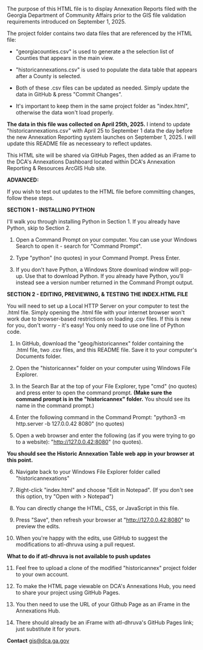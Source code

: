 The purpose of this HTML file is to display Annexation Reports filed with the Georgia Department of Community Affairs prior to the GIS file validation requirements introduced on September 1, 2025.

The project folder contains two data files that are referenced by the HTML file:

  - "georgiacounties.csv" is used to generate a the selection list of Counties that appears in the main view.
 
  - "historicannexations.csv" is used to populate the data table that appears after a County is selected.

  - Both of these .csv files can be updated as needed. Simply update the data in GitHub & press "Commit Changes".
 
  - It's important to keep them in the same project folder as "index.html", otherwise the data won't load properly.

**The data in this file was collected on April 25th, 2025.** I intend to update "historicannexations.csv" with April 25 to September 1 data the day before the new Annexation Reporting system launches on September 1, 2025. I will update this README file as necesseary to reflect updates.

This HTML site will be shared via GitHub Pages, then added as an iFrame to the DCA's Annexations Dashboard located within DCA's Annexation Reporting & Resources ArcGIS Hub site.

**ADVANCED:**

If you wish to test out updates to the HTML file before committing changes, follow these steps.

**SECTION 1 - INSTALLING PYTHON**

I'll walk you through installing Python in Section 1. If you already have Python, skip to Section 2.

  1. Open a Command Prompt on your computer. You can use your Windows Search to open it - search for "Command Prompt".
   
  2. Type "python" (no quotes) in your Command Prompt. Press Enter.
   
  3. If you don't have Python, a Windows Store download window will pop-up. Use that to download Python.
   If you already have Python, you'll instead see a version number returned in the Command Prompt output.

**SECTION 2 - EDITING, PREVIEWING, & TESTING THE INDEX.HTML FILE**

You will need to set up a Local HTTP Server on your computer to test the .html file. Simply opening the .html file with your internet browser won't work due to browser-based restrictions on loading .csv files. If this is new for you, don't worry - it's easy! You only need to use one line of Python code. 

  1. In GitHub, download the "geog/historicannex" folder containing the .html file, two .csv files, and this README file.
     Save it to your computer's Documents folder.
     
  2. Open the "historicannex" folder on your computer using Windows File Explorer.
     
  3. In the Search Bar at the top of your File Explorer, type "cmd" (no quotes) and press enter to open the command prompt.
     **(Make sure the command prompt is in the "historicannex" folder.** You should see its name in the command prompt.)

  4. Enter the following command in the Command Prompt: "python3 -m http.server -b 127.0.0.42 8080" (no quotes)
     
  5. Open a web browser and enter the following (as if you were trying to go to a website):
     "http://127.0.0.42:8080" (no quotes).

**You should see the Historic Annexation Table web app in your browser at this point.**

  6. Navigate back to your Windows File Explorer folder called "historicannexations"
 
  7. Right-click "index.html" and choose "Edit in Notepad". (If you don't see this option, try "Open with > Notepad")
  
  8. You can directly change the HTML, CSS, or JavaScript in this file.
  
  9. Press "Save", then refresh your browser at "http://127.0.0.42:8080" to preview the edits.
  
  10. When you're happy with the edits, use GitHub to suggest the modifications to atl-dhruva using a pull request.

**What to do if atl-dhruva is not available to push updates**
  
  11. Feel free to upload a clone of the modified "historicannex" project folder to your own account.
  
  12. To make the HTML page viewable on DCA's Annexations Hub, you need to share your project using GitHub Pages.
  
  13. You then need to use the URL of your Github Page as an iFrame in the Annexations Hub.
  
  14. There should already be an iFrame with atl-dhruva's GitHub Pages link; just substitute it for yours.

**Contact**
gis@dca.ga.gov
